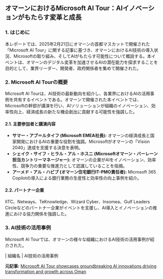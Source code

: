 ## オマーンにおけるMicrosoft AI Tour：AIイノベーションがもたらす変革と成長

### 1. はじめに

本レポートでは、2025年2月21日にオマーンの首都マスカットで開催された「Microsoft AI Tour」に関する記事に基づき、オマーンにおけるAI技術の導入状況、Microsoftの取り組み、そしてAIがもたらす可能性について概説する。本イベントは、オマーンのデジタル変革を加速させるAIの潜在能力を探求することを目的として、業界リーダー、開発者、政府関係者を集めて開催された。

### 2. Microsoft AI Tourの概要

Microsoft AI Tourは、AI技術の最新動向を紹介し、各業界におけるAIの活用事例を共有するイベントである。オマーンで開催された本イベントでは、Microsoftの幹部が講演を行い、AIソリューションが組織のイノベーション、効率性向上、経済成長の新たな機会創出に貢献する可能性を強調した。

#### 2.1. 主要参加者と講演内容

* **サマー・アブ＝ルタイフ (Microsoft EMEA社長):** オマーンの経済成長と国家開発におけるAIの重要な役割を強調。Microsoftがオマーンの「Vision 2040」達成を支援する決意を表明。
* **シェイク・サイフ・ヒラル・アル・ホスニ (Microsoftオマーン・バーレーン担当カントリーマネージャー):** オマーンの企業がAIをイノベーション、効率性、競争力の重要な推進力として認識していることを指摘。
* **アーメド・アル・ハビブ (オマーン住宅銀行IT-PMO責任者):** Microsoft 365 Copilotの導入による銀行業務の生産性と効率性の向上事例を紹介。

#### 2.2. パートナー企業

IITC、Netways、TeKnowledge、Wizard Cyber、Insomea、Gulf Leaders Circleなどのパートナー企業がイベントを支援し、AI導入とイノベーションの推進における協力関係を強調した。

### 3. AI技術の活用事例

Microsoft AI Tourでは、オマーンの様々な組織におけるAI技術の活用事例が紹介された。

| 組織名 | AI技術の活用事例 

**元記事:** [Microsoft AI Tour showcases groundbreaking AI innovations driving transformation and growth across Oman](https://www.zawya.com/en/economy/gcc/microsoft-ai-tour-showcases-groundbreaking-ai-innovations-driving-transformation-and-growth-across-oman-r8gn391p)